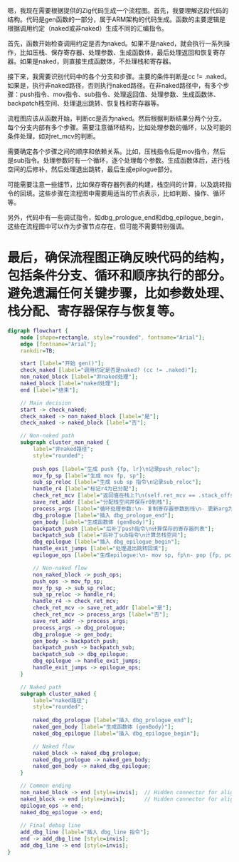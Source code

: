 嗯，我现在需要根据提供的Zig代码生成一个流程图。首先，我要理解这段代码的结构。代码是gen函数的一部分，属于ARM架构的代码生成。函数的主要逻辑是根据调用约定（naked或非naked）生成不同的汇编指令。

首先，函数开始检查调用约定是否为naked。如果不是naked，就会执行一系列操作，比如压栈、保存寄存器、处理参数、生成函数体，最后处理返回和恢复寄存器。如果是naked，则直接生成函数体，不处理栈和寄存器。

接下来，我需要识别代码中的各个分支和步骤。主要的条件判断是cc != .naked。如果是，执行非naked路径，否则执行naked路径。在非naked路径中，有多个步骤：push指令、mov指令、sub指令、处理返回值、处理参数、生成函数体、backpatch栈空间、处理退出跳转、恢复栈和寄存器等。

流程图应该从函数开始，判断cc是否为naked。然后根据判断结果分两个分支。每个分支内部有多个步骤。需要注意循环结构，比如处理参数的循环，以及可能的条件处理，如对ret_mcv的判断。

需要确定各个步骤之间的顺序和依赖关系。比如，压栈指令后是mov指令，然后是sub指令。处理参数时有一个循环，逐个处理每个参数。生成函数体后，进行栈空间的后修补，然后处理退出跳转，最后生成epilogue部分。

可能需要注意一些细节，比如保存寄存器列表的构建，栈空间的计算，以及跳转指令的回填。这些步骤在流程图中需要用适当的节点表示，比如判断、操作、循环等。

另外，代码中有一些调试指令，如dbg_prologue_end和dbg_epilogue_begin，这些在流程图中可以作为步骤节点存在，但可能不需要特别强调。

最后，确保流程图正确反映代码的结构，包括条件分支、循环和顺序执行的部分。避免遗漏任何关键步骤，比如参数处理、栈分配、寄存器保存与恢复等。
================================================
```dot
digraph flowchart {
    node [shape=rectangle, style="rounded", fontname="Arial"];
    edge [fontname="Arial"];
    rankdir=TB;

    start [label="开始 gen()"];
    check_naked [label="调用约定是否是naked? (cc != .naked)"];
    non_naked_block [label="非naked处理"];
    naked_block [label="naked处理"];
    end [label="结束"];

    // Main decision
    start -> check_naked;
    check_naked -> non_naked_block [label="是"];
    check_naked -> naked_block [label="否"];

    // Non-naked path
    subgraph cluster_non_naked {
        label="非naked路径";
        style="rounded";
        
        push_ops [label="生成 push {fp, lr}\n记录push_reloc"];
        mov_fp_sp [label="生成 mov fp, sp"];
        sub_sp_reloc [label="生成 sub sp 指令\n记录sub_reloc"];
        handle_r4 [label="标记r4为已分配"];
        check_ret_mcv [label="返回值在栈上?\n(self.ret_mcv == .stack_offset)"];
        save_ret_addr [label="分配栈空间并保存r0到栈"];
        process_args [label="循环处理参数:\n- 复制寄存器参数到栈\n- 更新arg为栈偏移"];
        dbg_prologue [label="插入 dbg_prologue_end"];
        gen_body [label="生成函数体 (genBody)"];
        backpatch_push [label="后补丁push指令\n计算保存的寄存器列表"];
        backpatch_sub [label="后补丁sub指令\n计算总栈空间"];
        dbg_epilogue [label="插入 dbg_epilogue_begin"];
        handle_exit_jumps [label="处理退出跳转回填"];
        epilogue_ops [label="生成epilogue:\n- mov sp, fp\n- pop {fp, pc}"];

        // Non-naked flow
        non_naked_block -> push_ops;
        push_ops -> mov_fp_sp;
        mov_fp_sp -> sub_sp_reloc;
        sub_sp_reloc -> handle_r4;
        handle_r4 -> check_ret_mcv;
        check_ret_mcv -> save_ret_addr [label="是"];
        check_ret_mcv -> process_args [label="否"];
        save_ret_addr -> process_args;
        process_args -> dbg_prologue;
        dbg_prologue -> gen_body;
        gen_body -> backpatch_push;
        backpatch_push -> backpatch_sub;
        backpatch_sub -> dbg_epilogue;
        dbg_epilogue -> handle_exit_jumps;
        handle_exit_jumps -> epilogue_ops;
    }

    // Naked path
    subgraph cluster_naked {
        label="naked路径";
        style="rounded";
        
        naked_dbg_prologue [label="插入 dbg_prologue_end"];
        naked_gen_body [label="生成函数体 (genBody)"];
        naked_dbg_epilogue [label="插入 dbg_epilogue_begin"];

        // Naked flow
        naked_block -> naked_dbg_prologue;
        naked_dbg_prologue -> naked_gen_body;
        naked_gen_body -> naked_dbg_epilogue;
    }

    // Common ending
    non_naked_block -> end [style=invis];  // Hidden connector for alignment
    naked_block -> end [style=invis];      // Hidden connector for alignment
    epilogue_ops -> end;
    naked_dbg_epilogue -> end;
    
    // Final debug line
    add_dbg_line [label="插入 dbg_line 指令"];
    end -> add_dbg_line [style=invis];
    add_dbg_line -> end [style=invis];
}
```